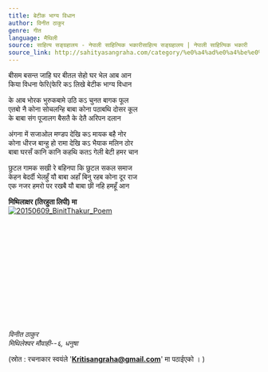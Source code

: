 ```yaml
---
title: बेटीक भाग्य विधान
author: विनीत ठाकुर
genre: गीत
language: मैथिली
source: साहित्य सङ्ग्रहालय - नेपाली साहित्यिक भकारीसाहित्य सङ्ग्रहालय | नेपाली साहित्यिक भकारी
source_link: http://sahityasangraha.com/category/%e0%a4%ad%e0%a4%be%e0%a4%b7%e0%a4%be-%e0%a4%ad%e0%a4%be%e0%a4%b7%e0%a5%80-%e0%a4%b8%e0%a4%be%e0%a4%b9%e0%a4%bf%e0%a4%a4%e0%a5%8d%e0%a4%af/%e0%a4%ae%e0%a5%88%e0%a4%a5%e0%a4%bf%e0%a4%b2%e0%a5%80-%e0%a4%b0%e0%a4%9a%e0%a4%a8%e0%a4%be/
---
```


बीसम बसन्त जाहि घर बीतल सेहो घर भेल आब आन  
किया विधना फेरि(फेरि कऽ लिखे बेटीक भाग्य विधान

के आब भोरक भुरुकबामे उठि कऽ चुनत बागक फूल  
एतबो नै कोना सोचलन्हि बाबा कोना पठाबथि दोसर कूल  
के बाबा संग पूजालग बैसतै के देतै अरिपन दलान

अंगना में सजाओल मण्डप देखि कऽ मायक बहै नोर  
कोना धीरज बान्हु हो रामा देखि कऽ भैयाक मलिन ठोर  
बाबा घरसँ कानि कानि कहथि कतऽ गेली बेटी हमर चान

छुटल गामक सखी रे बहिनपा कि छुटल सकल समाज  
केहन बेदर्दी भेलहुँ यौ बाबा अहाँ बिनु रहब कोना दूर राज  
एक नजर हमरो पर रखबै यौ बाबा छी नहि हमहूँ आन

**मिथिलाक्षर (तिरहुता लिपी) मा**  
[![20150609\_BinitThakur\_Poem](https://sangrahalaya.files.wordpress.com/2015/10/20150609_binitthakur_poem.jpg?resize=330%2C350)](https://sangrahalaya.files.wordpress.com/2015/10/20150609_binitthakur_poem.jpg?resize=330%2C350)

 

 

 

 

 

 

 

*विनीत ठाकुर  
मिथिलेश्वर मौवाही--६, धनुषा*

(स्रोत : रचनाकार स्वयंले '**Kritisangraha@gmail.com**' मा पठाईएको । )
